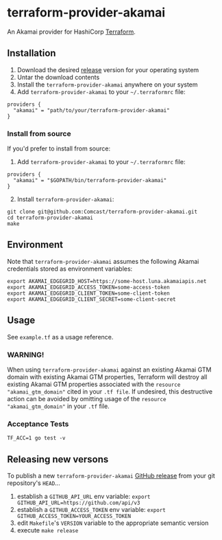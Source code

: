 # terraform-provider-akamai

An Akamai provider for HashiCorp [Terraform](http://terraform.io).

## Installation

1. Download the desired [release](https://github.com/Comcast/terraform-provider-akamai/releases) version for your operating system
2. Untar the download contents
3. Install the `terraform-provider-akamai` anywhere on your system
4. Add `terraform-provider-akamai` to your `~/.terraformrc` file:

```
providers {
  "akamai" = "path/to/your/terraform-provider-akamai"
}
```

### Install from source

If you'd prefer to install from source:

1. Add `terraform-provider-akamai` to your `~/.terraformrc` file:

```
providers {
  "akamai" = "$GOPATH/bin/terraform-provider-akamai"
}
```

2. Install `terraform-provider-akamai`:

```
git clone git@github.com:Comcast/terraform-provider-akamai.git
cd terraform-provider-akamai
make
```

## Environment

Note that `terraform-provider-akamai` assumes the following Akamai credentials stored as environment variables:

```
export AKAMAI_EDGEGRID_HOST=https://some-host.luna.akamaiapis.net
export AKAMAI_EDGEGRID_ACCESS_TOKEN=some-access-token
export AKAMAI_EDGEGRID_CLIENT_TOKEN=some-client-token
export AKAMAI_EDGEGRID_CLIENT_SECRET=some-client-secret
```

## Usage

See `example.tf` as a usage reference.

### WARNING!

When using `terraform-provider-akamai` against an existing Akamai GTM domain with existing Akamai GTM properties,
Terraform will destroy all existing Akamai GTM properties associated with the `resource "akamai_gtm_domain"`
cited in your `.tf file`. If undesired, this destructive action can be avoided by omitting usage of the
`resource "akamai_gtm_domain"` in your `.tf` file.

### Acceptance Tests

```
TF_ACC=1 go test -v
```

## Releasing new versons

To publish a new `terraform-provider-akamai` [GitHub release](https://github.com/Comcast/terraform-provider-akamai/releases) from your git repository's `HEAD`...

1. establish a `GITHUB_API_URL` env variable: `export GITHUB_API_URL=https://github.com/api/v3`
1. establish a `GITHUB_ACCESS_TOKEN` env variable: `export GITHUB_ACCESS_TOKEN=YOUR_ACCESS_TOKEN`
1. edit `Makefile`'s `VERSION` variable to the appropriate semantic version
1. execute `make release`
